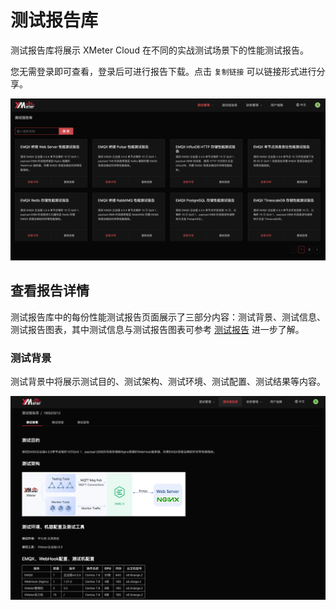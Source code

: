 # 测试报告库

测试报告库将展示 XMeter Cloud 在不同的实战测试场景下的性能测试报告。

您无需登录即可查看，登录后可进行报告下载。点击 ` 复制链接 ` 可以链接形式进行分享。

![image-20220720154150775](./assets/collaboration_reports_list.png)

## 查看报告详情

测试报告库中的每份性能测试报告页面展示了三部分内容：测试背景、测试信息、测试报告图表，其中测试信息与测试报告图表可参考 [测试报告](../features/test_reports.md) 进一步了解。

### 测试背景

测试背景中将展示测试目的、测试架构、测试环境、测试配置、测试结果等内容。

![image-20220727185050881](./assets/collaboration_report.png)

